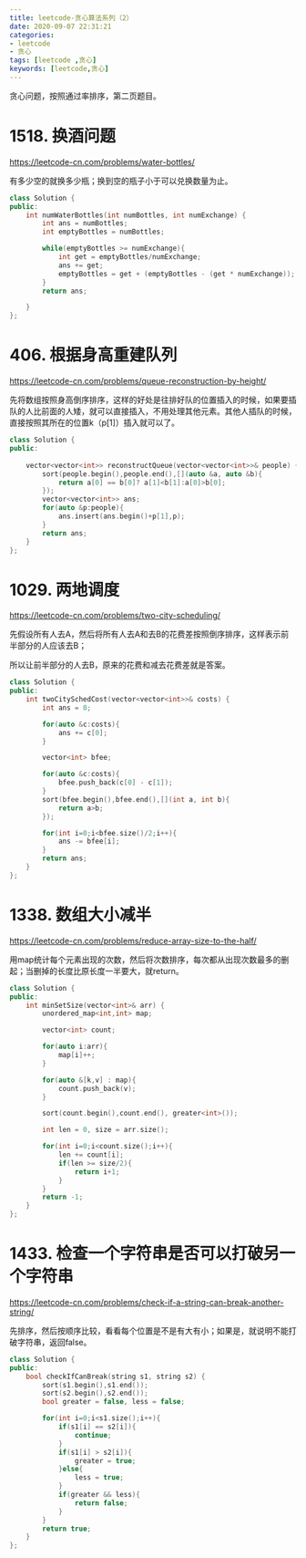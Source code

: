 ```yaml
---
title: leetcode-贪心算法系列（2）
date: 2020-09-07 22:31:21
categories: 
- leetcode
- 贪心
tags: [leetcode ,贪心]
keywords: [leetcode,贪心]
---
```


贪心问题，按照通过率排序，第二页题目。

<!---more--->

# 1518. 换酒问题
https://leetcode-cn.com/problems/water-bottles/

有多少空的就换多少瓶；换到空的瓶子小于可以兑换数量为止。

```C++
class Solution {
public:
    int numWaterBottles(int numBottles, int numExchange) {
        int ans = numBottles;
        int emptyBottles = numBottles;

        while(emptyBottles >= numExchange){
            int get = emptyBottles/numExchange;
            ans += get;
            emptyBottles = get + (emptyBottles - (get * numExchange));
        }
        return ans;

    }
};
```

# 406. 根据身高重建队列
https://leetcode-cn.com/problems/queue-reconstruction-by-height/

先将数组按照身高倒序排序，这样的好处是往排好队的位置插入的时候，如果要插队的人比前面的人矮，就可以直接插入，不用处理其他元素。其他人插队的时候，直接按照其所在的位置k（p[1]）插入就可以了。

```c++
class Solution {
public:
    
    vector<vector<int>> reconstructQueue(vector<vector<int>>& people) {
        sort(people.begin(),people.end(),[](auto &a, auto &b){
            return a[0] == b[0]? a[1]<b[1]:a[0]>b[0];
        });
        vector<vector<int>> ans;
        for(auto &p:people){
            ans.insert(ans.begin()+p[1],p);
        }
        return ans;
    }
};
```

# 1029. 两地调度
https://leetcode-cn.com/problems/two-city-scheduling/

先假设所有人去A，然后将所有人去A和去B的花费差按照倒序排序，这样表示前半部分的人应该去B；

所以让前半部分的人去B，原来的花费和减去花费差就是答案。

```C++
class Solution {
public:
    int twoCitySchedCost(vector<vector<int>>& costs) {
        int ans = 0;

        for(auto &c:costs){
            ans += c[0];
        }

        vector<int> bfee;

        for(auto &c:costs){
            bfee.push_back(c[0] - c[1]);
        }
        sort(bfee.begin(),bfee.end(),[](int a, int b){
            return a>b;
        });

        for(int i=0;i<bfee.size()/2;i++){
            ans -= bfee[i];
        }
        return ans;
    }
};
```

# 1338. 数组大小减半
https://leetcode-cn.com/problems/reduce-array-size-to-the-half/

用map统计每个元素出现的次数，然后将次数排序，每次都从出现次数最多的删起；当删掉的长度比原长度一半要大，就return。

```C++
class Solution {
public:
    int minSetSize(vector<int>& arr) {
        unordered_map<int,int> map;

        vector<int> count;

        for(auto i:arr){
            map[i]++;
        }

        for(auto &[k,v] : map){
            count.push_back(v);
        }

        sort(count.begin(),count.end(), greater<int>());

        int len = 0, size = arr.size();

        for(int i=0;i<count.size();i++){
            len += count[i];
            if(len >= size/2){
                return i+1;
            }
        }
        return -1;
    }
};
```

# 1433. 检查一个字符串是否可以打破另一个字符串
https://leetcode-cn.com/problems/check-if-a-string-can-break-another-string/

先排序，然后按顺序比较，看看每个位置是不是有大有小；如果是，就说明不能打破字符串，返回false。

```C++
class Solution {
public:
    bool checkIfCanBreak(string s1, string s2) {
        sort(s1.begin(),s1.end());
        sort(s2.begin(),s2.end());
        bool greater = false, less = false;

        for(int i=0;i<s1.size();i++){
            if(s1[i] == s2[i]){
                continue;
            }
            if(s1[i] > s2[i]){
                greater = true;
            }else{
                less = true;
            }
            if(greater && less){
                return false;
            }
        }
        return true;
    }
};
```